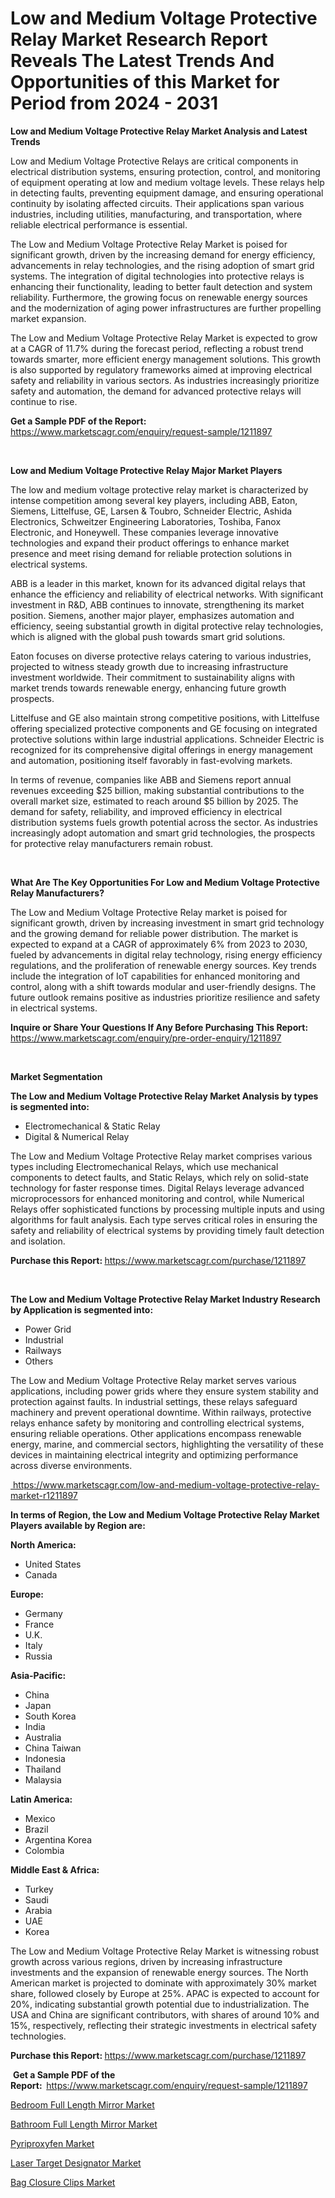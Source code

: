 <p><h1>Low and Medium Voltage Protective Relay Market Research Report Reveals The Latest Trends And Opportunities of this Market for Period from 2024 - 2031</h1></p><p><strong>Low and Medium Voltage Protective Relay Market Analysis and Latest Trends</strong></p>
<p><p>Low and Medium Voltage Protective Relays are critical components in electrical distribution systems, ensuring protection, control, and monitoring of equipment operating at low and medium voltage levels. These relays help in detecting faults, preventing equipment damage, and ensuring operational continuity by isolating affected circuits. Their applications span various industries, including utilities, manufacturing, and transportation, where reliable electrical performance is essential.</p><p>The Low and Medium Voltage Protective Relay Market is poised for significant growth, driven by the increasing demand for energy efficiency, advancements in relay technologies, and the rising adoption of smart grid systems. The integration of digital technologies into protective relays is enhancing their functionality, leading to better fault detection and system reliability. Furthermore, the growing focus on renewable energy sources and the modernization of aging power infrastructures are further propelling market expansion. </p><p>The Low and Medium Voltage Protective Relay Market is expected to grow at a CAGR of 11.7% during the forecast period, reflecting a robust trend towards smarter, more efficient energy management solutions. This growth is also supported by regulatory frameworks aimed at improving electrical safety and reliability in various sectors. As industries increasingly prioritize safety and automation, the demand for advanced protective relays will continue to rise.</p></p>
<p><strong>Get a Sample PDF of the Report:&nbsp;</strong> <a href="https://www.marketscagr.com/enquiry/request-sample/1211897?utm_campaign=1869&utm_medium=2&utm_source=Github&utm_content=ia&utm_term=17122024&utm_id=low-and-medium-voltage-protective-relay">https://www.marketscagr.com/enquiry/request-sample/1211897</a></p>
<p>&nbsp;</p>
<p><strong>Low and Medium Voltage Protective Relay Major Market Players</strong></p>
<p><p>The low and medium voltage protective relay market is characterized by intense competition among several key players, including ABB, Eaton, Siemens, Littelfuse, GE, Larsen & Toubro, Schneider Electric, Ashida Electronics, Schweitzer Engineering Laboratories, Toshiba, Fanox Electronic, and Honeywell. These companies leverage innovative technologies and expand their product offerings to enhance market presence and meet rising demand for reliable protection solutions in electrical systems.</p><p>ABB is a leader in this market, known for its advanced digital relays that enhance the efficiency and reliability of electrical networks. With significant investment in R&D, ABB continues to innovate, strengthening its market position. Siemens, another major player, emphasizes automation and efficiency, seeing substantial growth in digital protective relay technologies, which is aligned with the global push towards smart grid solutions.</p><p>Eaton focuses on diverse protective relays catering to various industries, projected to witness steady growth due to increasing infrastructure investment worldwide. Their commitment to sustainability aligns with market trends towards renewable energy, enhancing future growth prospects.</p><p>Littelfuse and GE also maintain strong competitive positions, with Littelfuse offering specialized protective components and GE focusing on integrated protective solutions within large industrial applications. Schneider Electric is recognized for its comprehensive digital offerings in energy management and automation, positioning itself favorably in fast-evolving markets.</p><p>In terms of revenue, companies like ABB and Siemens report annual revenues exceeding $25 billion, making substantial contributions to the overall market size, estimated to reach around $5 billion by 2025. The demand for safety, reliability, and improved efficiency in electrical distribution systems fuels growth potential across the sector. As industries increasingly adopt automation and smart grid technologies, the prospects for protective relay manufacturers remain robust.</p></p>
<p>&nbsp;</p>
<p><strong>What Are The Key Opportunities For Low and Medium Voltage Protective Relay Manufacturers?</strong></p>
<p><p>The Low and Medium Voltage Protective Relay market is poised for significant growth, driven by increasing investment in smart grid technology and the growing demand for reliable power distribution. The market is expected to expand at a CAGR of approximately 6% from 2023 to 2030, fueled by advancements in digital relay technology, rising energy efficiency regulations, and the proliferation of renewable energy sources. Key trends include the integration of IoT capabilities for enhanced monitoring and control, along with a shift towards modular and user-friendly designs. The future outlook remains positive as industries prioritize resilience and safety in electrical systems.</p></p>
<p><strong>Inquire or Share Your Questions If Any Before Purchasing This Report:</strong> <a href="https://www.marketscagr.com/enquiry/pre-order-enquiry/1211897?utm_campaign=1869&utm_medium=2&utm_source=Github&utm_content=ia&utm_term=17122024&utm_id=low-and-medium-voltage-protective-relay">https://www.marketscagr.com/enquiry/pre-order-enquiry/1211897</a></p>
<p>&nbsp;</p>
<p><strong>Market Segmentation</strong></p>
<p><strong>The Low and Medium Voltage Protective Relay Market Analysis by types is segmented into:</strong></p>
<p><ul><li>Electromechanical & Static Relay</li><li>Digital & Numerical Relay</li></ul></p>
<p><p>The Low and Medium Voltage Protective Relay market comprises various types including Electromechanical Relays, which use mechanical components to detect faults, and Static Relays, which rely on solid-state technology for faster response times. Digital Relays leverage advanced microprocessors for enhanced monitoring and control, while Numerical Relays offer sophisticated functions by processing multiple inputs and using algorithms for fault analysis. Each type serves critical roles in ensuring the safety and reliability of electrical systems by providing timely fault detection and isolation.</p></p>
<p><strong>Purchase this Report:&nbsp;</strong><a href="https://www.marketscagr.com/purchase/1211897?utm_campaign=1869&utm_medium=2&utm_source=Github&utm_content=ia&utm_term=17122024&utm_id=low-and-medium-voltage-protective-relay">https://www.marketscagr.com/purchase/1211897</a></p>
<p>&nbsp;</p>
<p><strong>The Low and Medium Voltage Protective Relay Market Industry Research by Application is segmented into:</strong></p>
<p><ul><li>Power Grid</li><li>Industrial</li><li>Railways</li><li>Others</li></ul></p>
<p><p>The Low and Medium Voltage Protective Relay market serves various applications, including power grids where they ensure system stability and protection against faults. In industrial settings, these relays safeguard machinery and prevent operational downtime. Within railways, protective relays enhance safety by monitoring and controlling electrical systems, ensuring reliable operations. Other applications encompass renewable energy, marine, and commercial sectors, highlighting the versatility of these devices in maintaining electrical integrity and optimizing performance across diverse environments.</p></p>
<p><a href="https://www.marketscagr.com/low-and-medium-voltage-protective-relay-market-r1211897?utm_campaign=1869&utm_medium=2&utm_source=Github&utm_content=ia&utm_term=17122024&utm_id=low-and-medium-voltage-protective-relay">&nbsp;https://www.marketscagr.com/low-and-medium-voltage-protective-relay-market-r1211897</a></p>
<p><strong>In terms of Region, the Low and Medium Voltage Protective Relay Market Players available by Region are:</strong></p>
<p>
    <p> <strong> North America: </strong>
        <ul>
            <li>United States</li>
            <li>Canada</li>
        </ul>
        </p> 
    <p> <strong> Europe: </strong>
        <ul>
            <li>Germany</li>
            <li>France</li>
            <li>U.K.</li>
            <li>Italy</li>
            <li>Russia</li>
        </ul>
        </p> 
    <p> <strong> Asia-Pacific: </strong>
        <ul>
            <li>China</li>
            <li>Japan</li>
            <li>South Korea</li>
            <li>India</li>
            <li>Australia</li>
            <li>China Taiwan</li>
            <li>Indonesia</li>
            <li>Thailand</li>
            <li>Malaysia</li>
        </ul>
        </p> 
    <p> <strong> Latin America: </strong>
        <ul>
            <li>Mexico</li>
            <li>Brazil</li>
            <li>Argentina Korea</li>
            <li>Colombia</li>
        </ul>
        </p> 
    <p> <strong> Middle East & Africa: </strong>
        <ul>
            <li>Turkey</li>
            <li>Saudi</li>
            <li>Arabia</li>
            <li>UAE</li>
            <li>Korea</li>
        </ul>
    </p>
    </p>
<p><p>The Low and Medium Voltage Protective Relay Market is witnessing robust growth across various regions, driven by increasing infrastructure investments and the expansion of renewable energy sources. The North American market is projected to dominate with approximately 30% market share, followed closely by Europe at 25%. APAC is expected to account for 20%, indicating substantial growth potential due to industrialization. The USA and China are significant contributors, with shares of around 10% and 15%, respectively, reflecting their strategic investments in electrical safety technologies.</p></p>
<p><strong>Purchase this Report: </strong><a href="https://www.marketscagr.com/purchase/1211897?utm_campaign=1869&utm_medium=2&utm_source=Github&utm_content=ia&utm_term=17122024&utm_id=low-and-medium-voltage-protective-relay">https://www.marketscagr.com/purchase/1211897</a></p>
<p>&nbsp;<strong>Get a Sample PDF of the Report:&nbsp;&nbsp;</strong><a href="https://www.marketscagr.com/enquiry/request-sample/1211897?utm_campaign=1869&utm_medium=2&utm_source=Github&utm_content=ia&utm_term=17122024&utm_id=low-and-medium-voltage-protective-relay">https://www.marketscagr.com/enquiry/request-sample/1211897</a></p>
<p><strong></strong></p>
<p><p><a href="https://www.linkedin.com/pulse/comprehensive-analysis-bedroom-full-length-mirror-market-key-azjyf?utm_campaign=1869&utm_medium=2&utm_source=Github&utm_content=ia&utm_term=17122024&utm_id=low-and-medium-voltage-protective-relay">Bedroom Full Length Mirror Market</a></p><p><a href="https://www.linkedin.com/pulse/bathroom-full-length-mirror-market-research-report-exploring-sz6rf?utm_campaign=1869&utm_medium=2&utm_source=Github&utm_content=ia&utm_term=17122024&utm_id=low-and-medium-voltage-protective-relay">Bathroom Full Length Mirror Market</a></p><p><a href="https://github.com/provorikovar/Market-Research-Report-List-6/blob/main/pyriproxyfen-market.md?utm_campaign=1869&utm_medium=2&utm_source=Github&utm_content=ia&utm_term=17122024&utm_id=low-and-medium-voltage-protective-relay">Pyriproxyfen Market</a></p><p><a href="https://www.linkedin.com/pulse/projected-laser-target-designator-market-growth-113-cagr-from-l8ouf?utm_campaign=1869&utm_medium=2&utm_source=Github&utm_content=ia&utm_term=17122024&utm_id=low-and-medium-voltage-protective-relay">Laser Target Designator Market</a></p><p><a href="https://www.linkedin.com/pulse/global-bag-closure-clips-market-share-growth-opportunities-growing-cufpf?utm_campaign=1869&utm_medium=2&utm_source=Github&utm_content=ia&utm_term=17122024&utm_id=low-and-medium-voltage-protective-relay">Bag Closure Clips Market</a></p></p>